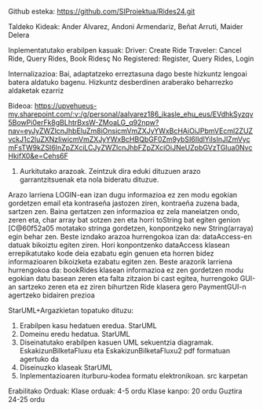 Github esteka: https://github.com/SIProiektua/Rides24.git

Taldeko Kideak: Ander Alvarez, Andoni Armendariz, Beñat Arruti, Maider Delera

Inplementatutako erabilpen kasuak: 
Driver: Create Ride
Traveler: Cancel Ride, Query Rides, Book Ridesç
No Registered: Register, Query Rides, Login

Internalizazioa: Bai, adaptatzeko erreztasuna dago beste hizkuntz lengoai batera aldatuko bagenu. Hizkuntz desberdinen araberako beharrezko aldaketak ezarriz

Bideoa:
https://upvehueus-my.sharepoint.com/:v:/g/personal/aalvarez186_ikasle_ehu_eus/EVdhkSyzqv5BowPi0erFk8gBLhtrBxsW-ZMoaLG_q92npw?nav=eyJyZWZlcnJhbEluZm8iOnsicmVmZXJyYWxBcHAiOiJPbmVEcml2ZUZvckJ1c2luZXNzIiwicmVmZXJyYWxBcHBQbGF0Zm9ybSI6IldlYiIsInJlZmVycmFsTW9kZSI6InZpZXciLCJyZWZlcnJhbFZpZXciOiJNeUZpbGVzTGlua0NvcHkifX0&e=Cehs6F


1. Aurkitutako arazoak. Zeintzuk dira eduki dituzuen arazo garrantzitsuenak eta
nola bideratu dituzue.

Arazo larriena LOGIN-ean izan dugu informazioa ez zen modu egokian gordetzen email eta kontraseña jastozen ziren, kontraeña zuzena bada, sartzen zen. Baina gertatzen zen informazioa ez zela maneiatzen ondo, zeren eta, char array bat sotzen zen eta horri toString bat egiten genion [C@60f52a05 motatako stringa gordetzen, konpontzeko new String(arraya) egin behar zen.
Beste izndako arazoa hurrengokoa izan da: dataAccess-en datuak bikoiztu egiten ziren. Hori konpontzenko dataAccess klasean errepikatutako kode deia ezabatu egin genuen eta horren bidez informazioaren bikoizketa ezabatu egiten zen.
Beste arazorik larriena hurrengokoa da: bookRides klasean informazioa ez zen gordetzen modu egokian datu basean zeren eta falta zitzaion bi cast egitea, hurrengoko GUI-an sartzeko zeren eta ez ziren bihurtzen Ride klasera gero PaymentGUI-n agertzeko bidairen prezioa


StarUML+Argazkietan topatuko dituzu:
1. Erabilpen kasu hedatuen eredua.
StarUML
2. Domeinu eredu hedatua.
StarUML
3. Diseinatutako erabilpen kasuen UML sekuentzia diagramak.
EskakizunBilketaFluxu eta EskakizunBilketaFluxu2 pdf formatuan agertuko da
4. Diseinuzko klaseak
StarUML
5. Inplementazioaren iturburu-kodea formatu elektronikoan.
src karpetan

Erabilitako Orduak: 
Klase orduak: 4-5 ordu
Klase kanpo: 20 ordu
Guztira 24-25 ordu
